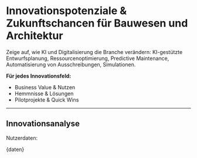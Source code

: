 # Innovationspotenziale & Zukunftschancen für Bauwesen und Architektur

Zeige auf, wie KI und Digitalisierung die Branche verändern: KI-gestützte Entwurfsplanung, Ressourcenoptimierung, Predictive Maintenance, Automatisierung von Ausschreibungen, Simulationen.

**Für jedes Innovationsfeld:**
- Business Value & Nutzen
- Hemmnisse & Lösungen
- Pilotprojekte & Quick Wins

---

## Innovationsanalyse

Nutzerdaten:

{daten}
